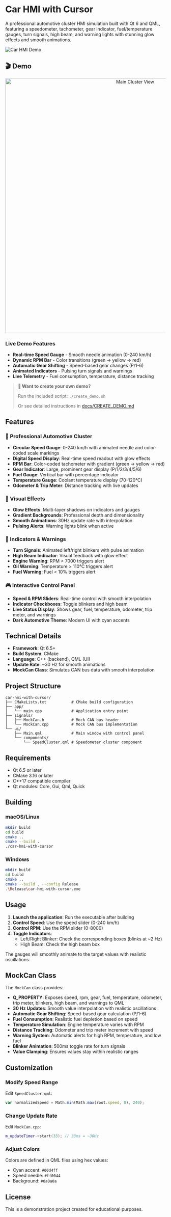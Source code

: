 # Car HMI with Cursor

A professional automotive cluster HMI simulation built with Qt 6 and QML, featuring a speedometer, tachometer, gear indicator, fuel/temperature gauges, turn signals, high beam, and warning lights with stunning glow effects and smooth animations.

![Car HMI Demo](docs/images/demo.gif)

## 🎬 Demo

<p align="center">
  <img src="docs/images/screenshot-main.png" width="800" alt="Main Cluster View"/>
</p>

### Live Demo Features
- **Real-time Speed Gauge** - Smooth needle animation (0-240 km/h)
- **Dynamic RPM Bar** - Color transitions (green → yellow → red)
- **Automatic Gear Shifting** - Speed-based gear changes (P/1-6)
- **Animated Indicators** - Pulsing turn signals and warnings
- **Live Telemetry** - Fuel consumption, temperature, distance tracking

> **📸 Want to create your own demo?** 
> 
> Run the included script: `./create_demo.sh`
> 
> Or see detailed instructions in [docs/CREATE_DEMO.md](docs/CREATE_DEMO.md)

## Features

### 🎨 Professional Automotive Cluster
- **Circular Speed Gauge**: 0-240 km/h with animated needle and color-coded scale markings
- **Digital Speed Display**: Real-time speed readout with glow effects
- **RPM Bar**: Color-coded tachometer with gradient (green → yellow → red)
- **Gear Indicator**: Large, prominent gear display (P/1/2/3/4/5/6)
- **Fuel Gauge**: Vertical bar with percentage indicator
- **Temperature Gauge**: Coolant temperature display (70-120°C)
- **Odometer & Trip Meter**: Distance tracking with live updates

### 🎯 Visual Effects
- **Glow Effects**: Multi-layer shadows on indicators and gauges
- **Gradient Backgrounds**: Professional depth and dimensionality
- **Smooth Animations**: 30Hz update rate with interpolation
- **Pulsing Alerts**: Warning lights blink when active

### 🚦 Indicators & Warnings
- **Turn Signals**: Animated left/right blinkers with pulse animation
- **High Beam Indicator**: Visual feedback with glow effect
- **Engine Warning**: RPM > 7000 triggers alert
- **Oil Warning**: Temperature > 110°C triggers alert
- **Fuel Warning**: Fuel < 10% triggers alert

### 🎮 Interactive Control Panel
- **Speed & RPM Sliders**: Real-time control with smooth interpolation
- **Indicator Checkboxes**: Toggle blinkers and high beam
- **Live Status Display**: Shows gear, fuel, temperature, odometer, trip meter, and warnings
- **Dark Automotive Theme**: Modern UI with cyan accents

## Technical Details

- **Framework**: Qt 6.5+
- **Build System**: CMake
- **Language**: C++ (backend), QML (UI)
- **Update Rate**: ~30 Hz for smooth animations
- **MockCan Class**: Simulates CAN bus data with smooth interpolation

## Project Structure

```
car-hmi-with-cursor/
├── CMakeLists.txt           # CMake build configuration
├── app/
│   └── main.cpp             # Application entry point
├── signals/
│   ├── MockCan.h            # Mock CAN bus header
│   └── MockCan.cpp          # Mock CAN bus implementation
└── ui/
    ├── Main.qml             # Main window with control panel
    └── components/
        └── SpeedCluster.qml # Speedometer cluster component
```

## Requirements

- Qt 6.5 or later
- CMake 3.16 or later
- C++17 compatible compiler
- Qt modules: Core, Gui, Qml, Quick

## Building

### macOS/Linux

```bash
mkdir build
cd build
cmake ..
cmake --build .
./car-hmi-with-cursor
```

### Windows

```bash
mkdir build
cd build
cmake ..
cmake --build . --config Release
.\Release\car-hmi-with-cursor.exe
```

## Usage

1. **Launch the application**: Run the executable after building
2. **Control Speed**: Use the speed slider (0-240 km/h)
3. **Control RPM**: Use the RPM slider (0-8000)
4. **Toggle Indicators**:
   - Left/Right Blinker: Check the corresponding boxes (blinks at ~2 Hz)
   - High Beam: Check the high beam box

The gauges will smoothly animate to the target values with realistic oscillations.

## MockCan Class

The `MockCan` class provides:
- **Q_PROPERTY**: Exposes speed, rpm, gear, fuel, temperature, odometer, trip meter, blinkers, high beam, and warnings to QML
- **30 Hz Updates**: Smooth value interpolation with realistic oscillations
- **Automatic Gear Shifting**: Speed-based gear calculation (P/1-6)
- **Fuel Consumption**: Realistic fuel depletion based on speed
- **Temperature Simulation**: Engine temperature varies with RPM
- **Distance Tracking**: Odometer and trip meter increment with speed
- **Warning System**: Automatic alerts for high RPM, temperature, and low fuel
- **Blinker Animation**: 500ms toggle rate for turn signals
- **Value Clamping**: Ensures values stay within realistic ranges

## Customization

### Modify Speed Range

Edit `SpeedCluster.qml`:
```qml
var normalizedSpeed = Math.min(Math.max(root.speed, 0), 240);
```

### Change Update Rate

Edit `MockCan.cpp`:
```cpp
m_updateTimer->start(33); // 33ms = ~30Hz
```

### Adjust Colors

Colors are defined in QML files using hex values:
- Cyan accent: `#00d4ff`
- Speed needle: `#ff0044`
- Background: `#0a0a0a`

## License

This is a demonstration project created for educational purposes.


